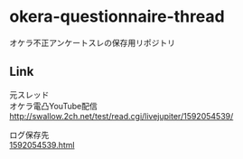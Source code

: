# okera-questionnaire-thread

オケラ不正アンケートスレの保存用リポジトリ

## Link

元スレッド  
オケラ電凸YouTube配信  
http://swallow.2ch.net/test/read.cgi/livejupiter/1592054539/  

ログ保存先  
[1592054539.html](./1592054539.html)